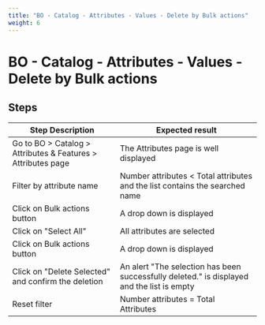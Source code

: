 ```yaml
---
title: "BO - Catalog - Attributes - Values - Delete by Bulk actions"
weight: 6
---
```


# BO - Catalog - Attributes - Values - Delete by Bulk actions
## Steps
| Step Description | Expected result |
| ----- | ----- |
| Go to BO > Catalog > Attributes & Features > Attributes page | The Attributes page is well displayed |
| Filter by attribute name | Number attributes < Total attributes and the list contains the searched name |
| Click on Bulk actions button | A drop down is displayed |
| Click on "Select All" | All attributes are selected |
| Click on Bulk actions button | A drop down is displayed |
| Click on "Delete Selected" and confirm the deletion | An alert "The selection has been successfully deleted." is displayed and the list is empty |
| Reset filter | Number attributes = Total Attributes |
